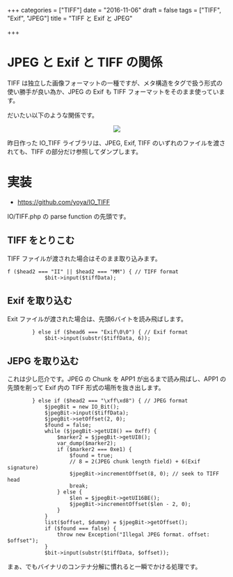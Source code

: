 +++
categories = ["TIFF"]
date = "2016-11-06"
draft = false
tags = ["TIFF", "Exif", "JPEG"]
title = "TIFF と Exif と JPEG"

+++

# JPEG と Exif と TIFF の関係

TIFF は独立した画像フォーマットの一種ですが、メタ構造をタグで扱う形式の使い勝手が良い為か、JPEG の Exif も TIFF フォーマットをそのまま使っています。

だいたい以下のような関係です。

<center> <img src="../figure01.png" /> </center>

昨日作った IO_TIFF ライブラリは、JPEG, Exif, TIFF のいずれのファイルを渡されても、TIFF の部分だけ参照してダンプします。

# 実装

- https://github.com/yoya/IO_TIFF

IO/TIFF.php の parse function の先頭です。

## TIFF をとりこむ

TIFF ファイルが渡された場合はそのまま取り込みます。

```
f ($head2 === "II" || $head2 === "MM") { // TIFF format
            $bit->input($tiffData);
```

## Exif を取り込む

Exit ファイルが渡された場合は、先頭6バイトを読み飛ばします。

```
        } else if ($head6 === "Exif\0\0") { // Exif format
            $bit->input(substr($tiffData, 6));
```

## JEPG を取り込む

これは少し厄介です。JPEG の Chunk を APP1 が出るまで読み飛ばし、APP1 の先頭を削って Exif 内の TIFF 形式の場所を抜き出します。

```
        } else if ($head2 === "\xff\xd8") { // JPEG format
            $jpegBit = new IO_Bit();
            $jpegBit->input($tiffData);
            $jpegBit->setOffset(2, 0);
            $found = false;
            while ($jpegBit->getUI8() == 0xff) {
                $marker2 = $jpegBit->getUI8();
                var_dump($marker2);
                if ($marker2 === 0xe1) {
                    $found = true;
                    // 8 = 2(JPEG chunk length field) + 6(Exif signature)
                    $jpegBit->incrementOffset(8, 0); // seek to TIFF head
                    break;
                } else {
                    $len = $jpegBit->getUI16BE();
                    $jpegBit->incrementOffset($len - 2, 0);
                }
            }
            list($offset, $dummy) = $jpegBit->getOffset();
            if ($found === false) {
                throw new Exception("Illegal JPEG format. offset: $offset");
            }
            $bit->input(substr($tiffData, $offset));
```

まぁ、でもバイナリのコンテナ分解に慣れると一瞬でかける処理です。
